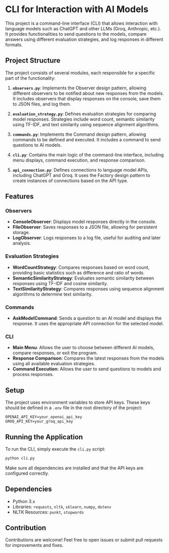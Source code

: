 # CLI for Interaction with AI Models

This project is a command-line interface (CLI) that allows interaction with language models such as ChatGPT and other LLMs (Groq, Anthropic, etc.). It provides functionalities to send questions to the models, compare answers using different evaluation strategies, and log responses in different formats.

## Project Structure

The project consists of several modules, each responsible for a specific part of the functionality:

1. **`observers.py`**: Implements the Observer design pattern, allowing different observers to be notified about new responses from the models. It includes observers that display responses on the console, save them to JSON files, and log them.

2. **`evaluation_strategy.py`**: Defines evaluation strategies for comparing model responses. Strategies include word count, semantic similarity using TF-IDF, and text similarity using sequence alignment algorithms.

3. **`commands.py`**: Implements the Command design pattern, allowing commands to be defined and executed. It includes a command to send questions to AI models.

4. **`cli.py`**: Contains the main logic of the command-line interface, including menu displays, command execution, and response comparison.

5. **`api_connection.py`**: Defines connections to language model APIs, including ChatGPT and Groq. It uses the Factory design pattern to create instances of connections based on the API type.

## Features

### Observers

- **ConsoleObserver**: Displays model responses directly in the console.
- **FileObserver**: Saves responses to a JSON file, allowing for persistent storage.
- **LogObserver**: Logs responses to a log file, useful for auditing and later analysis.

### Evaluation Strategies

- **WordCountStrategy**: Compares responses based on word count, providing basic statistics such as difference and ratio of words.
- **SemanticSimilarityStrategy**: Evaluates semantic similarity between responses using TF-IDF and cosine similarity.
- **TextSimilarityStrategy**: Compares responses using sequence alignment algorithms to determine text similarity.

### Commands

- **AskModelCommand**: Sends a question to an AI model and displays the response. It uses the appropriate API connection for the selected model.

### CLI

- **Main Menu**: Allows the user to choose between different AI models, compare responses, or exit the program.
- **Response Comparison**: Compares the latest responses from the models using all available evaluation strategies.
- **Command Execution**: Allows the user to send questions to models and process responses.

## Setup

The project uses environment variables to store API keys. These keys should be defined in a `.env` file in the root directory of the project:

```
OPENAI_API_KEY=your_openai_api_key
GROQ_API_KEY=your_groq_api_key
```

## Running the Application

To run the CLI, simply execute the `cli.py` script:

```bash
python cli.py
```

Make sure all dependencies are installed and that the API keys are configured correctly.

## Dependencies

- Python 3.x
- Libraries: `requests`, `nltk`, `sklearn`, `numpy`, `dotenv`
- NLTK Resources: `punkt`, `stopwords`

## Contribution

Contributions are welcome! Feel free to open issues or submit pull requests for improvements and fixes.